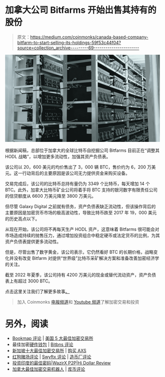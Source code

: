 # 加拿大公司 Bitfarms 开始出售其持有的股份

> 原文：<https://medium.com/coinmonks/canada-based-company-bitfarm-to-start-selling-its-holdings-59f53c44f04?source=collection_archive---------69----------------------->

![](img/413476524d28c2c5a040f7ab6f120437.png)

根据新闻稿，总部位于加拿大的全球比特币自挖掘公司 Bitfarms 目前正在“调整其 HODL 战略”，以增加更多流动性，加强其资产负债表。

该公司以 20，600 美元的均价售出了 3，000 辆 BTC，售价约为 6，200 万美元。这一行动背后的主要原因是该公司无力提供资金来购买设备。

交易完成后，该公司的比特币总持有量仍为 3349 个比特币，每天增加 14 个 BTC。此外，加拿大比特币矿业公司将着手将 BTC 支持的银河数字有限责任公司的信贷额度从 6600 万美元降至 3800 万美元。

但尽管 Galaxy Digital 之前就有债务，资产负债表缺乏流动性，但该操作背后的主要原因是加密货币市场的极高波动性，导致比特币跌至 2017 年 19，000 美元的历史高点以下。

从现在开始，该公司将不再每天生产 HODL 资产，这意味着 Bitfarms 很可能会对市场造成持续的抛售压力，通过增加投资组合中稳定硬币或法定货币的比例，为其资产负债表提供更多流动性。

但是，尽管出售了数字黄金，该公司表示，它仍然看好 BTC 的长期价格，战略变化并没有改变 Bitfarm 对提供“世界级”比特币采矿解决方案和准备改善加密经济学的关注。

截至 2022 年夏季，该公司持有 4200 万美元的现金或替代流动资产，资产负债表上有超过 3000 BTC。

点击这里关注我们了解更多故事[。](http://t.me/etellworld)

> 加入 Coinmonks [电报频道](https://t.me/coincodecap)和 [Youtube 频道](https://www.youtube.com/c/coinmonks/videos)了解加密交易和投资

# 另外，阅读

*   [Bookmap 评论](https://coincodecap.com/bookmap-review-2021-best-trading-software) | [美国 5 大最佳加密交易所](https://coincodecap.com/crypto-exchange-usa)
*   最佳加密[硬件钱包](/coinmonks/hardware-wallets-dfa1211730c6) | [Bitbns 评论](/coinmonks/bitbns-review-38256a07e161)
*   [新加坡十大最佳加密交易所](https://coincodecap.com/crypto-exchange-in-singapore) | [购买 AXS](https://coincodecap.com/buy-axs-token)
*   [红狗赌场评论](https://coincodecap.com/red-dog-casino-review) | [Swyftx 评论](https://coincodecap.com/swyftx-review) | [造币厂评论](https://coincodecap.com/coingate-review)
*   [投资印度的最佳密码](https://coincodecap.com/best-crypto-to-invest-in-india-in-2021)|[WazirX P2P](https://coincodecap.com/wazirx-p2p)|[Hi Dollar Review](https://coincodecap.com/hi-dollar-review)
*   [加拿大最佳加密交易机器人](https://coincodecap.com/5-best-crypto-trading-bots-in-canada) | [库币评论](https://coincodecap.com/kucoin-review)